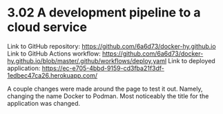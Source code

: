 # 3.02 A development pipeline to a cloud service

Link to GitHub repository: https://github.com/6a6d73/docker-hy.github.io
Link to GitHub Actions workflow: https://github.com/6a6d73/docker-hy.github.io/blob/master/.github/workflows/deploy.yaml
Link to deployed application: https://ec-e705-4bbd-9159-cd3fba21f3df-1edbec47ca26.herokuapp.com/

A couple changes were made around the page to test it out. Namely, changing the name Docker to Podman. Most noticeably the title for the application was changed.
